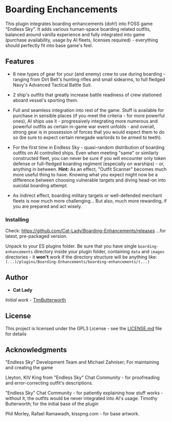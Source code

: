 # Boarding Enchancements

This plugin integrates boarding enhancements (doh!) into FOSS game "Endless Sky". It adds various human-space boarding related outfits, balanced around vanilla experience and fully integrated into game (purchase availability, usage by AI fleets, licenses required) - everything should perfectly fit into base game's feel. 



## Features
- 8 new types of gear for your (and enemy) crew to use during boarding - ranging from Dirt Belt's hunting rifles and small sidearms, to full fledged Navy's Advanced Tactical Battle Suit.

- 2 ship's outfits that greatly increase battle readiness of crew stationed aboard vessel's sporting them.

- Full and seamless integration into rest of the game. Stuff is available for purchase in sensible places (if you meet the criteria - for more powerful ones), AI ships use it - progressively integrating more numerous and powerful outfits as certain in-game war event unfolds - and overall, strong gear is in possession of forces that you would expect them to do so (be sure to expect certain renegade warlords to be armed to teeth).

- For the first time in Endless Sky - quasi-random distribution of boarding outfits on AI controlled ships. Even when meeting "same" or similarly constructed fleet, you can never be sure if you will encounter only token defense or full-fledged boarding regiment (especially on warships) - or, anything in between. **Hint:** As an effect, "Outfit Scanner" becomes much more useful thing to have. Knowing what you expect might now be a difference between choosing vulnerable targets and diving head-on into suicidal boarding attempt.

- As indirect effect, boarding military targets or well-defended merchant fleets is now much more challenging... But also, much more rewarding, if you are prepared and act wisely.




### Installing

Check:
https://github.com/Cat-Lady/Boarding-Enhancements/releases
...for latest, pre-packaged version.

Unpack to your ES plugins folder. Be sure that you have single ``boarding-enhancements`` directory inside your plugin folder, containing ``data`` and ``images`` directories - it **won't** work if the directory structure will be anything like:
```(...)/plugins/Boarding-Enhancements/boarding-enhancements/(...)```

## Author

* **Cat Lady**

*Initial work* - [TimButterworth](https://github.com/tmbutterworth/hand-to-hand-outfits)


## License

This project is licensed under the GPL3 License - see the [LICENSE.md](LICENSE.md) file for details

## Acknowledgments

"Endless Sky" Development Team and Michael Zahniser; For maintaining and creating the game

Lleyton, KIV King from "Endless Sky" Chat Community - for proofreading and error-correcting outfit's descriptions.

"Endless Sky" Chat Community - for patiently explaining how stuff works - without it, the outfits would be never integrated into AI's usage.
Timothy Butterworth; for the initial base of the plugin

Phil Morley, Rafael Ramawadh, kisspng.com - for base artwork.
